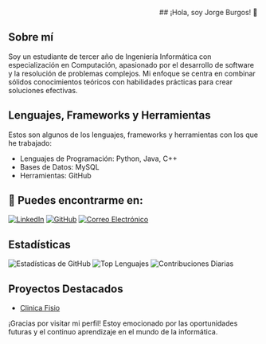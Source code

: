 <marquee behavior="alternate"> ## ¡Hola, soy Jorge Burgos! 👋</marquee>

## Sobre mí
Soy un estudiante de tercer año de Ingeniería Informática con especialización en Computación, apasionado por el desarrollo de software y la resolución de problemas complejos. Mi enfoque se centra en combinar sólidos conocimientos teóricos con habilidades prácticas para crear soluciones efectivas.


## Lenguajes, Frameworks y Herramientas
Estos son algunos de los lenguajes, frameworks y herramientas con los que he trabajado:
- Lenguajes de Programación: Python, Java, C++
- Bases de Datos: MySQL
- Herramientas: GitHub


## 💬 Puedes encontrarme en:
  [![LinkedIn](https://img.shields.io/badge/-LinkedIn-blue?style=flat-square&logo=Linkedin&logoColor=white)](https://www.linkedin.com/in/jorge-burgos-ortega-a77092281?lipi=urn%3Ali%3Apage%3Ad_flagship3_profile_view_base_contact_details%3B5TDqRBU%2FQNyTZ3ktMmPSOQ%3D%3D)
  [![GitHub](https://img.shields.io/badge/-GitHub-black?style=flat-square&logo=GitHub&logoColor=white)](https://github.com/J3Burgos)
  [![Correo Electrónico](https://img.shields.io/badge/-Correo%20Electrónico-red?style=flat-square&logo=Gmail&logoColor=white)](mailto:jorgeburgosortega2003@gmail.com)

    
## Estadísticas
![Estadísticas de GitHub](https://github-readme-stats.vercel.app/api?username=J3Burgos&show_icons=true&theme=radical)
![Top Lenguajes](https://github-readme-stats.vercel.app/api/top-langs/?username=J3Burgos&layout=compact)
![Contribuciones Diarias](https://github-readme-streak-stats.herokuapp.com/?user=J3Burgos)


## Proyectos Destacados
- [Clinica Fisio](URL_del_Proyecto)
  
¡Gracias por visitar mi perfil! Estoy emocionado por las oportunidades futuras y el continuo aprendizaje en el mundo de la informática.

